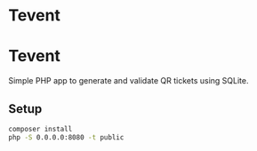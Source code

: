 # Tevent
# Tevent

Simple PHP app to generate and validate QR tickets using SQLite.

## Setup
```bash
composer install
php -S 0.0.0.0:8080 -t public

